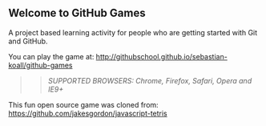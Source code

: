 ## Welcome to GitHub Games

A project based learning activity for people who are getting started with Git and GitHub.

You can play the game at: http://githubschool.github.io/sebastian-koall/github-games

>> _*SUPPORTED BROWSERS*: Chrome, Firefox, Safari, Opera and IE9+_

This fun open source game was cloned from: https://github.com/jakesgordon/javascript-tetris
